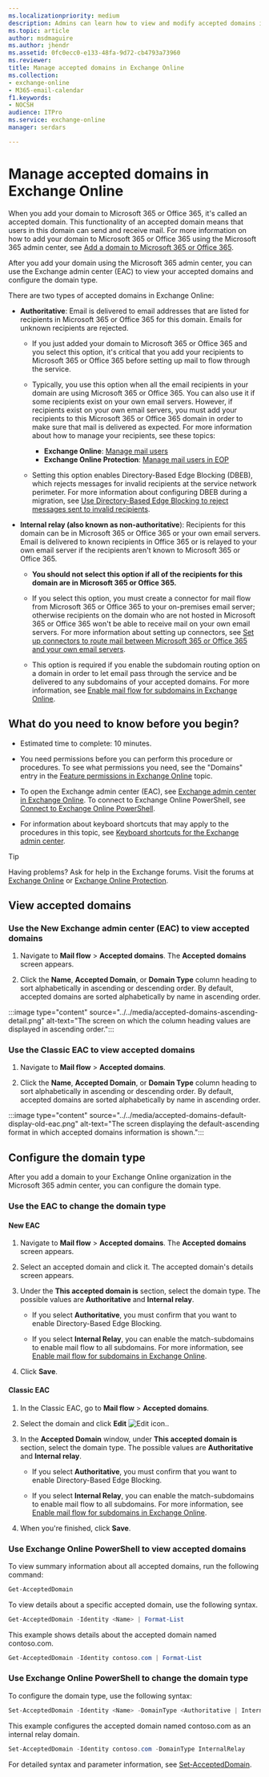 ```yaml
---
ms.localizationpriority: medium
description: Admins can learn how to view and modify accepted domains in Exchange Online.
ms.topic: article
author: msdmaguire
ms.author: jhendr
ms.assetid: 0fc0ecc0-e133-48fa-9d72-cb4793a73960
ms.reviewer: 
title: Manage accepted domains in Exchange Online
ms.collection: 
- exchange-online
- M365-email-calendar
f1.keywords:
- NOCSH
audience: ITPro
ms.service: exchange-online
manager: serdars

---
```


# Manage accepted domains in Exchange Online

When you add your domain to Microsoft 365 or Office 365, it's called an accepted domain. This functionality of an accepted domain means that users in this domain can send and receive mail. For more information on how to add your domain to Microsoft 365 or Office 365 using the Microsoft 365 admin center, see [Add a domain to Microsoft 365 or Office 365](/microsoft-365/admin/setup/add-domain).

After you add your domain using the Microsoft 365 admin center, you can use the Exchange admin center (EAC) to view your accepted domains and configure the domain type.

There are two types of accepted domains in Exchange Online:

- **Authoritative**: Email is delivered to email addresses that are listed for recipients in Microsoft 365 or Office 365 for this domain. Emails for unknown recipients are rejected.

  - If you just added your domain to Microsoft 365 or Office 365 and you select this option, it's critical that you add your recipients to Microsoft 365 or Office 365 before setting up mail to flow through the service.

  - Typically, you use this option when all the email recipients in your domain are using Microsoft 365 or Office 365. You can also use it if some recipients exist on your own email servers. However, if recipients exist on your own email servers, you must add your recipients to this Microsoft 365 or Office 365 domain in order to make sure that mail is delivered as expected. For more information about how to manage your recipients, see these topics:

    - **Exchange Online**: [Manage mail users](../../recipients-in-exchange-online/manage-mail-users.md)
    - **Exchange Online Protection**: [Manage mail users in EOP](/exchange/standalone-eop/manage-mail-users-in-eop)

  - Setting this option enables Directory-Based Edge Blocking (DBEB), which rejects messages for invalid recipients at the service network perimeter. For more information about configuring DBEB during a migration, see [Use Directory-Based Edge Blocking to reject messages sent to invalid recipients](../../mail-flow-best-practices/use-directory-based-edge-blocking.md).

- **Internal relay (also known as non-authoritative**): Recipients for this domain can be in Microsoft 365 or Office 365 or your own email servers. Email is delivered to known recipients in Office 365 or is relayed to your own email server if the recipients aren't known to Microsoft 365 or Office 365.

  - **You should not select this option if all of the recipients for this domain are in Microsoft 365 or Office 365.**

  - If you select this option, you must create a connector for mail flow from Microsoft 365 or Office 365 to your on-premises email server; otherwise recipients on the domain who are not hosted in Microsoft 365 or Office 365 won't be able to receive mail on your own email servers. For more information about setting up connectors, see [Set up connectors to route mail between Microsoft 365 or Office 365 and your own email servers](../../mail-flow-best-practices/use-connectors-to-configure-mail-flow/set-up-connectors-to-route-mail.md).

  - This option is required if you enable the subdomain routing option on a domain in order to let email pass through the service and be delivered to any subdomains of your accepted domains. For more information, see [Enable mail flow for subdomains in Exchange Online](enable-mail-flow-for-subdomains.md).

## What do you need to know before you begin?

- Estimated time to complete: 10 minutes.

- You need permissions before you can perform this procedure or procedures. To see what permissions you need, see the "Domains" entry in the [Feature permissions in Exchange Online](../../permissions-exo/feature-permissions.md) topic.

- To open the Exchange admin center (EAC), see [Exchange admin center in Exchange Online](../../exchange-admin-center.md). To connect to Exchange Online PowerShell, see [Connect to Exchange Online PowerShell](/powershell/exchange/connect-to-exchange-online-powershell).

- For information about keyboard shortcuts that may apply to the procedures in this topic, see [Keyboard shortcuts for the Exchange admin center](../../accessibility/keyboard-shortcuts-in-admin-center.md).

> [!TIP]
> Having problems? Ask for help in the Exchange forums. Visit the forums at [Exchange Online](/answers/topics/office-exchange-server-itpro.html) or [Exchange Online Protection](https://social.technet.microsoft.com/forums/forefront/home?forum=FOPE).

## View accepted domains

### Use the New Exchange admin center (EAC) to view accepted domains

1. Navigate to **Mail flow** \> **Accepted domains**. The **Accepted domains** screen appears.

2. Click the **Name**, **Accepted Domain**, or **Domain Type** column heading to sort alphabetically in ascending or descending order. By default, accepted domains are sorted alphabetically by name in ascending order.

:::image type="content" source="../../media/accepted-domains-ascending-detail.png" alt-text="The screen on which the column heading values are displayed in ascending order.":::

### Use the Classic EAC to view accepted domains

1. Navigate to **Mail flow** \> **Accepted domains**.

2. Click the **Name**, **Accepted Domain**, or **Domain Type** column heading to sort alphabetically in ascending or descending order. By default, accepted domains are sorted alphabetically by name in ascending order.

:::image type="content" source="../../media/accepted-domains-default-display-old-eac.png" alt-text="The screen displaying the default-ascending format in which accepted domains information is shown.":::

## Configure the domain type

After you add a domain to your Exchange Online organization in the Microsoft 365 admin center, you can configure the domain type.

### Use the EAC to change the domain type

#### New EAC

1. Navigate to **Mail flow** \> **Accepted domains**. The **Accepted domains** screen appears.

2. Select an accepted domain and click it. The accepted domain's details screen appears.

3. Under the **This accepted domain is** section, select the domain type. The possible values are **Authoritative** and **Internal relay**.
    
    - If you select **Authoritative**, you must confirm that you want to enable Directory-Based Edge Blocking.
    
    - If you select **Internal Relay**, you can enable the match-subdomains to enable mail flow to all subdomains. For more information, see [Enable mail flow for subdomains in Exchange Online](enable-mail-flow-for-subdomains.md).

4. Click **Save**.

#### Classic EAC

1. In the Classic EAC, go to **Mail flow** \> **Accepted domains**.

2. Select the domain and click **Edit** ![Edit icon.](../../media/ITPro_EAC_EditIcon.png).

3. In the **Accepted Domain** window, under **This accepted domain is** section, select the domain type. The possible values are **Authoritative** and **Internal relay**.

   - If you select **Authoritative**, you must confirm that you want to enable Directory-Based Edge Blocking.

   - If you select **Internal Relay**, you can enable the match-subdomains to enable mail flow to all subdomains. For more information, see [Enable mail flow for subdomains in Exchange Online](enable-mail-flow-for-subdomains.md).

4. When you're finished, click **Save**.

### Use Exchange Online PowerShell to view accepted domains

To view summary information about all accepted domains, run the following command:

```powershell
Get-AcceptedDomain
```

To view details about a specific accepted domain, use the following syntax.

```powershell
Get-AcceptedDomain -Identity <Name> | Format-List
```

This example shows details about the accepted domain named contoso.com.

```powershell
Get-AcceptedDomain -Identity contoso.com | Format-List
```

### Use Exchange Online PowerShell to change the domain type

To configure the domain type, use the following syntax:

```powershell
Set-AcceptedDomain -Identity <Name> -DomainType <Authoritative | InternalRelay>
```

This example configures the accepted domain named contoso.com as an internal relay domain.

```powershell
Set-AcceptedDomain -Identity contoso.com -DomainType InternalRelay
```

For detailed syntax and parameter information, see [Set-AcceptedDomain](/powershell/module/exchange/set-accepteddomain).



